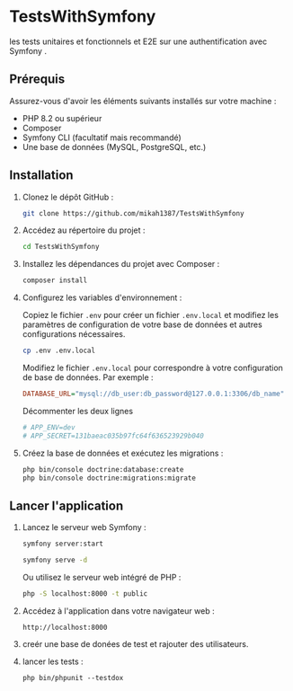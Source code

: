 # TestsWithSymfony

les tests unitaires et fonctionnels et E2E sur une authentification avec Symfony .

## Prérequis

Assurez-vous d'avoir les éléments suivants installés sur votre machine :

- PHP 8.2 ou supérieur
- Composer
- Symfony CLI (facultatif mais recommandé)
- Une base de données (MySQL, PostgreSQL, etc.)

## Installation

1. Clonez le dépôt GitHub :

   ```bash
   git clone https://github.com/mikah1387/TestsWithSymfony
   ```

2. Accédez au répertoire du projet :

   ```bash
   cd TestsWithSymfony
   ```

3. Installez les dépendances du projet avec Composer :

   ```bash
   composer install
   ```

4. Configurez les variables d'environnement :

   Copiez le fichier `.env` pour créer un fichier `.env.local` et modifiez les paramètres de configuration de votre base de données et autres configurations nécessaires.

   ```bash
   cp .env .env.local
   ```

   Modifiez le fichier `.env.local` pour correspondre à votre configuration de base de données. Par exemple :

   ```ini
   DATABASE_URL="mysql://db_user:db_password@127.0.0.1:3306/db_name"
   ```

   Décommenter les deux lignes

   ```ini
   # APP_ENV=dev
   # APP_SECRET=131baeac035b97fc64f636523929b040
   ```

5. Créez la base de données et exécutez les migrations :

   ```bash
   php bin/console doctrine:database:create
   php bin/console doctrine:migrations:migrate
   ```

## Lancer l'application

1. Lancez le serveur web Symfony :

   ```bash
   symfony server:start
   ```

   ```bash
   symfony serve -d
   ```

   Ou utilisez le serveur web intégré de PHP :

   ```bash
   php -S localhost:8000 -t public
   ```

2. Accédez à l'application dans votre navigateur web :

   ```
   http://localhost:8000
   ```

3. creér une base de donées de test et rajouter des utilisateurs.

4. lancer les tests :
   ```
   php bin/phpunit --testdox
   ```
